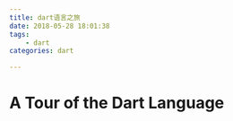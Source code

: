 ```yaml
---
title: dart语言之旅
date: 2018-05-28 18:01:38
tags:
    - dart
categories: dart

---
```


# A Tour of the Dart Language

